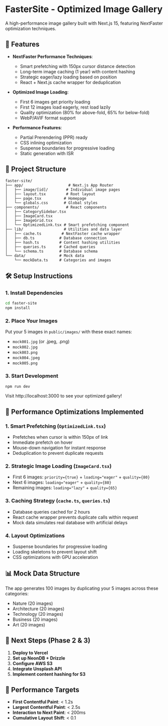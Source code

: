 # FasterSite - Optimized Image Gallery

A high-performance image gallery built with Next.js 15, featuring NextFaster optimization techniques.

## 🚀 Features

- **NextFaster Performance Techniques**:
  - Smart prefetching with 150px cursor distance detection
  - Long-term image caching (1 year) with content hashing
  - Strategic eager/lazy loading based on position
  - React + Next.js cache wrapper for deduplication

- **Optimized Image Loading**:
  - First 6 images get priority loading
  - First 12 images load eagerly, rest load lazily
  - Quality optimization (80% for above-fold, 65% for below-fold)
  - WebP/AVIF format support

- **Performance Features**:
  - Partial Prerendering (PPR) ready
  - CSS inlining optimization
  - Suspense boundaries for progressive loading
  - Static generation with ISR

## 📁 Project Structure

```
faster-site/
├── app/                    # Next.js App Router
│   ├── image/[id]/        # Individual image pages
│   ├── layout.tsx         # Root layout
│   ├── page.tsx          # Homepage
│   └── globals.css       # Global styles
├── components/            # React components
│   ├── CategorySidebar.tsx
│   ├── ImageCard.tsx
│   ├── ImageGrid.tsx
│   └── OptimizedLink.tsx # Smart prefetching component
├── lib/                  # Utilities and data layer
│   ├── cache.ts         # NextFaster cache wrapper
│   ├── db.ts           # Database connection
│   ├── hash.ts         # Content hashing utilities
│   ├── queries.ts      # Cached queries
│   └── schema.ts       # Database schema
└── data/               # Mock data
    └── mockData.ts     # Categories and images
```

## 🛠️ Setup Instructions

### 1. Install Dependencies
```bash
cd faster-site
npm install
```

### 2. Place Your Images
Put your 5 images in `public/images/` with these exact names:
- `mock001.jpg` (or .jpeg, .png)
- `mock002.jpg`
- `mock003.png`
- `mock004.jpeg`
- `mock005.png`

### 3. Start Development
```bash
npm run dev
```

Visit http://localhost:3000 to see your optimized gallery!

## 🔧 Performance Optimizations Implemented

### 1. Smart Prefetching (`OptimizedLink.tsx`)
- Prefetches when cursor is within 150px of link
- Immediate prefetch on hover
- Mouse-down navigation for instant response
- Deduplication to prevent duplicate requests

### 2. Strategic Image Loading (`ImageCard.tsx`)
- First 6 images: `priority={true}` + `loading="eager"` + `quality={80}`
- Next 6 images: `loading="eager"` + `quality={80}`
- Remaining images: `loading="lazy"` + `quality={65}`

### 3. Caching Strategy (`cache.ts`, `queries.ts`)
- Database queries cached for 2 hours
- React cache wrapper prevents duplicate calls within request
- Mock data simulates real database with artificial delays

### 4. Layout Optimizations
- Suspense boundaries for progressive loading
- Loading skeletons to prevent layout shift
- CSS optimizations with GPU acceleration

## 📊 Mock Data Structure

The app generates 100 images by duplicating your 5 images across these categories:
- Nature (20 images)
- Architecture (20 images)
- Technology (20 images)
- Business (20 images)
- Art (20 images)

## 🚀 Next Steps (Phase 2 & 3)

1. **Deploy to Vercel**
2. **Set up NeonDB + Drizzle**
3. **Configure AWS S3**
4. **Integrate Unsplash API**
5. **Implement content hashing for S3**

## 🎯 Performance Targets

- **First Contentful Paint**: < 1.2s
- **Largest Contentful Paint**: < 2.5s
- **Interaction to Next Paint**: < 200ms
- **Cumulative Layout Shift**: < 0.1